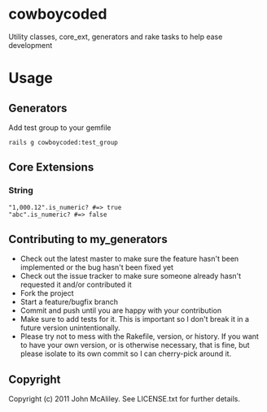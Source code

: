 # cowboycoded

Utility classes, core_ext, generators and rake tasks to help ease development

# Usage

## Generators

Add test group to your gemfile

    rails g cowboycoded:test_group
    
## Core Extensions

### String
    "1,000.12".is_numeric? #=> true
    "abc".is_numeric? #=> false


## Contributing to my_generators
 
* Check out the latest master to make sure the feature hasn't been implemented or the bug hasn't been fixed yet
* Check out the issue tracker to make sure someone already hasn't requested it and/or contributed it
* Fork the project
* Start a feature/bugfix branch
* Commit and push until you are happy with your contribution
* Make sure to add tests for it. This is important so I don't break it in a future version unintentionally.
* Please try not to mess with the Rakefile, version, or history. If you want to have your own version, or is otherwise necessary, that is fine, but please isolate to its own commit so I can cherry-pick around it.

## Copyright

Copyright (c) 2011 John McAliley. See LICENSE.txt for
further details.


